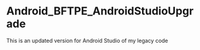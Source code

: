 # Android_BFTPE_AndroidStudioUpgrade
This is an updated version for Android Studio of my legacy code
